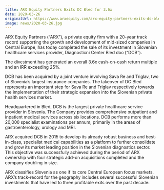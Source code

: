 ```yaml
---
title: ARX Equity Partners Exits DC Bled for 3.6x
date: 2020-03-26
originalUrl: https://www.arxequity.com/arx-equity-partners-exits-dc-bled-for-3-6x/
image: news/2020-03-26.jpg
---
```


ARX Equity Partners (“ARX”), a private equity firm with a 20-year track record supporting the growth and development of mid-sized companies in Central Europe, has today completed the sale of its investment in Slovenian healthcare services provider, Diagnosticni Center Bled doo (“DCB”).

The divestment has generated an overall 3.6x cash-on-cash return multiple and an IRR exceeding 25%.

DCB has been acquired by a joint venture involving Sava Re and Triglav, two of Slovenia’s largest insurance companies. The takeover of DC Bled represents an important step for Sava Re and Triglav respectively towards the implementation of their strategic expansion into the Slovenian private health services market.

Headquartered in Bled, DCB is the largest private healthcare service provider in Slovenia. The Company provides comprehensive outpatient and inpatient medical services across six locations. DCB performs more than 20,000 specialist examinations per annum, primarily in the areas of gastroenterology, urology and MRI.

ARX acquired DCB in 2015 to develop its already robust business and best-in-class, specialist medical capabilities as a platform to further consolidate and grow its market leading position in the Slovenian diagnostics sector. This objective was successfully achieved during the period of ARX ownership with four strategic add-on acquisitions completed and the company doubling in size.

ARX classifies Slovenia as one if its core Central European focus markets. ARX’s track-record for the geography includes several successful Slovenian investments that have led to three profitable exits over the past decade.
